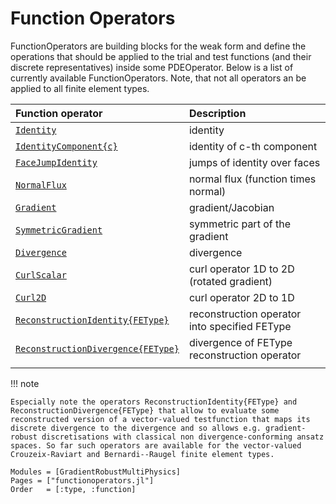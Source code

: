 
# Function Operators

FunctionOperators are building blocks for the weak form and define the operations that should be applied to the trial and test functions (and their discrete representatives) inside some PDEOperator. Below is a list of currently available FunctionOperators. Note, that not all operators an be applied to all finite element types.


| Function operator                          | Description                                   |
| :----------------------------------------- | :-------------------------------------------- |
| [`Identity`](@ref)                         | identity                                      |
| [`IdentityComponent{c}`](@ref)             | identity of c-th component                    |
| [`FaceJumpIdentity`](@ref)                 | jumps of identity over faces                  |
| [`NormalFlux`](@ref)                       | normal flux (function times normal)           | 
| [`Gradient`](@ref)                         | gradient/Jacobian                             |
| [`SymmetricGradient`](@ref)                | symmetric part of the gradient                |
| [`Divergence`](@ref)                       | divergence                                    |
| [`CurlScalar`](@ref)                       | curl operator 1D to 2D (rotated gradient)     |
| [`Curl2D`](@ref)                           | curl operator 2D to 1D                        |
| [`ReconstructionIdentity{FEType}`](@ref)   | reconstruction operator into specified FEType |
| [`ReconstructionDivergence{FEType}`](@ref) | divergence of FEType reconstruction operator  |
|                                            |                                               |


!!! note

    Especially note the operators ReconstructionIdentity{FEType} and ReconstructionDivergence{FEType} that allow to evaluate some
    reconstructed version of a vector-valued testfunction that maps its discrete divergence to the divergence and so allows e.g. gradient-robust discretisations with classical non divergence-conforming ansatz spaces. So far such operators are available for the vector-valued Crouzeix-Raviart and Bernardi--Raugel finite element types.


```@autodocs
Modules = [GradientRobustMultiPhysics]
Pages = ["functionoperators.jl"]
Order   = [:type, :function]
```

